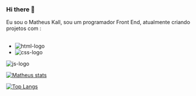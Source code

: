 ### Hi there 👋

Eu sou o Matheus Kall, sou um programador Front End, atualmente criando projetos com :
<br>
<br>

-  <img src="https://img.shields.io/badge/HTML5-E34F26?style=for-the-badge&logo=html5&logoColor=white" alt="html-logo">
-   <img src="https://img.shields.io/badge/CSS3-1572B6?style=for-the-badge&logo=css3&logoColor=white" alt="css-logo">
<img src="https://img.shields.io/badge/JavaScript-F7DF1E?style=for-the-badge&logo=javascript&logoColor=black" alt="js-logo">


[![Matheus stats](https://github-readme-stats.vercel.app/api?username=Matheuskall)](https://github.com/anuraghazra/github-readme-stats)

[![Top Langs](https://github-readme-stats.vercel.app/api/top-langs/?username=Matheuskall)](https://github.com/anuraghazra/github-readme-stats)
